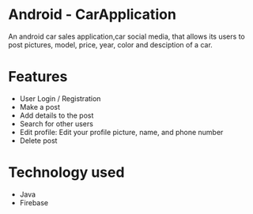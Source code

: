 # Android - CarApplication 
 An android car sales application,car social media,  that allows its users to post pictures, model, price, year, color and desciption of a car.
# Features
* User Login / Registration
* Make a post
* Add details to the post
* Search for other users
* Edit profile: Edit your profile picture, name, and phone number
* Delete post
# Technology used
* Java
* Firebase
